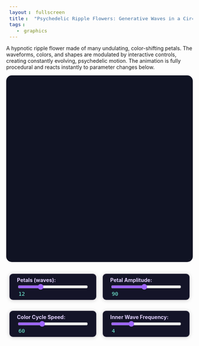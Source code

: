 ```yaml
---
layout: fullscreen
title: "Psychedelic Ripple Flowers: Generative Waves in a Circle"
tags:
  - graphics
---
```


A hypnotic ripple flower made of many undulating, color-shifting petals. The waveforms, colors, and shapes are modulated by interactive controls, creating constantly evolving, psychedelic motion. The animation is fully procedural and reacts instantly to parameter changes below.

<canvas id="rippleFlowerCanvas" width="800" height="800" style="background:#101323; display:block; margin: 0 auto; border-radius:15px; box-shadow:0 0 64px #405 0;"></canvas>
<div class="controls">
  <div class="control-container">
    <label for="petals">Petals (waves): </label>
    <input type="range" id="petals" min="3" max="32" value="12">
    <span id="petalsValue">12</span>
  </div>
  <div class="control-container">
    <label for="amplitude">Petal Amplitude: </label>
    <input type="range" id="amplitude" min="10" max="180" value="90">
    <span id="amplitudeValue">90</span>
  </div>
  <div class="control-container">
    <label for="colorCycle">Color Cycle Speed: </label>
    <input type="range" id="colorCycle" min="0" max="180" value="60">
    <span id="colorCycleValue">60</span>
  </div>
  <div class="control-container">
    <label for="waveFreq">Inner Wave Frequency: </label>
    <input type="range" id="waveFreq" min="1" max="12" value="4">
    <span id="waveFreqValue">4</span>
  </div>
</div>

<script>
const canvas = document.getElementById("rippleFlowerCanvas");
const ctx = canvas.getContext("2d");

const centerX = canvas.width/2;
const centerY = canvas.height/2;
const baseRadius = 220;

const petalsSlider = document.getElementById('petals');
const amplitudeSlider = document.getElementById('amplitude');
const colorCycleSlider = document.getElementById('colorCycle');
const waveFreqSlider = document.getElementById('waveFreq');

const petalsValue = document.getElementById('petalsValue');
const amplitudeValue = document.getElementById('amplitudeValue');
const colorCycleValue = document.getElementById('colorCycleValue');
const waveFreqValue = document.getElementById('waveFreqValue');

function updateLabels() {
  petalsValue.textContent = petalsSlider.value;
  amplitudeValue.textContent = amplitudeSlider.value;
  colorCycleValue.textContent = colorCycleSlider.value;
  waveFreqValue.textContent = waveFreqSlider.value;
}
updateLabels();

petalsSlider.addEventListener('input', updateLabels);
amplitudeSlider.addEventListener('input', updateLabels);
colorCycleSlider.addEventListener('input', updateLabels);
waveFreqSlider.addEventListener('input', updateLabels);

// Main animation function
let lastPetals = -1;
let shapePath = [];

function draw(time) {
  ctx.clearRect(0, 0, canvas.width, canvas.height);

  // Parameters
  const petals = parseInt(petalsSlider.value);
  const amplitude = parseFloat(amplitudeSlider.value);
  const colorCycle = parseFloat(colorCycleSlider.value);
  const waveFreq = parseInt(waveFreqSlider.value);

  // Precompute the shape path if number of points doesn't change
  const points = 600;

  // Animate base rotation and wave phase
  const t = time * 0.001;
  const angleOffset = t * 0.14;
  const wavePhase = t * 0.4;
  const colorPhase = t * (0.02 + colorCycle * 0.0025);

  if (petals !== lastPetals)
    shapePath = [];
  lastPetals = petals;

  // Draw each layer (petal body, outlines, aura)
  for (let layer=3; layer>=0; layer--) {
    let rMod = 1 - layer*0.07;
    let alpha = [0.20, 0.35, 0.5, 1.0][layer];
    let lw = [0, 0, 1.5, 2.5][layer];

    ctx.save();
    ctx.globalAlpha = alpha;
    if (lw > 0) ctx.lineWidth = lw;
    else ctx.lineWidth = 14-6*layer;

    let gradient = ctx.createRadialGradient(centerX, centerY, baseRadius*0.6, centerX, centerY, baseRadius*1.05);
    gradient.addColorStop(0, 'rgba(48,50,80,0.8)');
    gradient.addColorStop(1, 'rgba(0,0,16,0.3)');
    ctx.strokeStyle = layer<3 ? gradient : "#fff";

    ctx.beginPath();
    for (let i=0;i<=points;i++) {
      // Angular position
      const theta = (2 * Math.PI * i/points) + angleOffset;

      // The rippled flower/petal radius
      const wave =
         Math.cos(theta * petals + wavePhase*2 + Math.sin(theta*waveFreq + wavePhase)*1.4)*0.5
        + Math.sin(theta*petals*0.5+wavePhase*1.2) * 0.3
        + Math.sin(theta*waveFreq + wavePhase*1.3) * 0.15
        ;
      const r =
        baseRadius * rMod +
        amplitude * wave;

      // Calculate position
      const x = centerX + r * Math.cos(theta);
      const y = centerY + r * Math.sin(theta);

      if (i === 0) ctx.moveTo(x, y);
      else ctx.lineTo(x, y);

      // Cache for filling inner flower
      if (layer === 3) {
        if (!shapePath[i]) shapePath[i] = {};
        shapePath[i].x = x;
        shapePath[i].y = y;
      }
    }
    ctx.closePath();

    if (layer === 3) {
      // Fill inner flower with psychedelic radial gradient stripes
      let petColorBase = (colorPhase * 65) % 360;
      let petalSteps = petals*2 + 3;
      ctx.save();
      ctx.clip();
      for(let p=0; p<petalSteps; ++p) {
        let c1 = "hsl(" + ((petColorBase + p*360/petalSteps)%360) + ",92%,60%)";
        let c2 = "hsl(" + ((petColorBase + (p+1)*360/petalSteps+32)%360) + ",94%,45%)";
        ctx.beginPath();
        for(let j=0;j<=points;++j) {
          let theta = (2 * Math.PI * j / points) + angleOffset;
          if(Math.floor(j*petalSteps/points) === p) {
            let x = shapePath[j].x;
            let y = shapePath[j].y;
            if (j===0) ctx.moveTo(x, y);
            else ctx.lineTo(x, y);
          }
        }
        ctx.closePath();

        let gradPetal = ctx.createRadialGradient(
           centerX + Math.cos(2*Math.PI*p/petalSteps)*baseRadius*0.16,
           centerY + Math.sin(2*Math.PI*p/petalSteps)*baseRadius*0.16,
           baseRadius*0.11,
           centerX, centerY, baseRadius*1.2
        );
        gradPetal.addColorStop(0, c1);
        gradPetal.addColorStop(0.95, c2);
        gradPetal.addColorStop(1, 'rgba(0,0,32,0)');
        ctx.fillStyle = gradPetal;
        ctx.globalAlpha = 0.94;
        ctx.fill();
      }
      ctx.restore();
    } else {
      ctx.stroke();
    }
    ctx.restore();
  }

  // Sparkles and radiating points (pupil dilation!)
  let nSparks = 36;
  for (let i = 0; i < nSparks; ++i) {
    let angle = 2 * Math.PI * i / nSparks + angleOffset*1.6;
    let r = baseRadius*1.1 + Math.sin(t*4.7+angle*3)*12 + Math.sin(t*3.1+angle*2.2)*7;
    let x = centerX + r * Math.cos(angle);
    let y = centerY + r * Math.sin(angle);
    let hue = (colorPhase*290 + i*29)%360;
    ctx.save();
    ctx.globalAlpha = 0.26 + 0.14*Math.sin(t*2+angle*8);
    ctx.beginPath();
    ctx.arc(x, y, 3 + 2*Math.pow(Math.abs(Math.sin(t*5.5+angle)),1.4), 0, 2 * Math.PI);
    ctx.fillStyle = `hsl(${hue},100%,70%)`;
    ctx.shadowColor = `hsl(${hue},98%,89%)`;
    ctx.shadowBlur = 6;
    ctx.fill();
    ctx.restore();
  }

  requestAnimationFrame(draw);
}
requestAnimationFrame(draw);
</script>

<style>
.controls {
  display: flex;
  flex-wrap: wrap;
  gap: 18px;
  justify-content: center;
  margin: 26px auto 0 auto;
  max-width: 650px;
}
.control-container {
  background: #141428;
  border-radius: 9px;
  box-shadow: 0 1px 12px #0003, 0 0 0 1px #37244a44;
  padding: 8px 20px;
  margin: 6px 0;
  display: flex;
  flex-direction: column;
  align-items: flex-start;
}
label {
  color: #e0d0fe;
  font-weight: bold;
  font-size: 1em;
}
input[type="range"] {
  width: 190px;
  accent-color: #9f65ff;
}
span {
  color: #77f8de;
  font-weight: 500;
  font-family: monospace;
  margin-left: 4px;
  font-size: 1.05em;
}
@media (max-width: 800px) {
  #rippleFlowerCanvas { width:96vw !important; height:96vw !important; max-width:100vw; max-height:100vw;}
  .controls { max-width: 99vw; }
}
</style>
